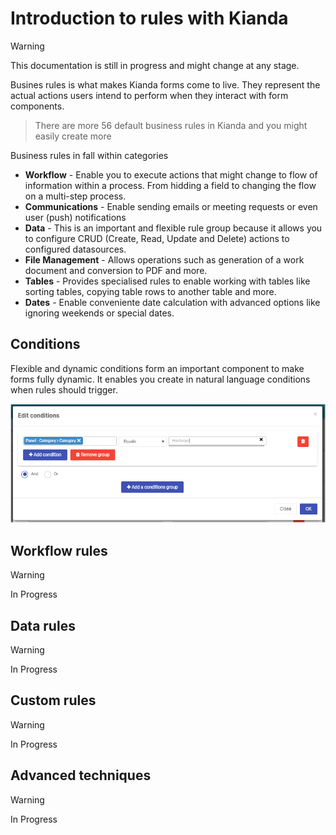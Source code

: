 # Introduction to rules with Kianda

> [!WARNING]
> This documentation is still in progress and might change at any stage.

Busines rules is what makes Kianda forms come to live. They represent the actual actions users intend to perform when they interact with form components.

> There are more 56 default business rules in Kianda and you might easily create more

Business rules in fall within categories

- **Workflow** - Enable you to execute actions that might change to flow of information within a process. From hidding a field to changing the flow on a multi-step process.
- **Communications** - Enable sending emails or meeting requests or even user (push) notifications
- **Data** - This is an important and flexible rule group because it allows you to configure CRUD (Create, Read, Update and Delete) actions to configured datasources.
- **File Management** - Allows operations such as generation of a work document and conversion to PDF and more.
- **Tables** - Provides specialised rules to enable working with tables like sorting tables, copying table rows to another table and more.
- **Dates** - Enable conveniente date calculation with advanced options like ignoring weekends or special dates.

## Conditions

Flexible and dynamic conditions form an important component to make forms fully dynamic. It enables you create in natural language conditions when rules should trigger.

![Conditions editor](images/conditions-editor.png)

## Workflow rules

> [!WARNING]
>
> In Progress

## Data rules

> [!WARNING]
>
> In Progress

## Custom rules

> [!WARNING]
>
> In Progress

## Advanced techniques

> [!WARNING]
>
> In Progress

